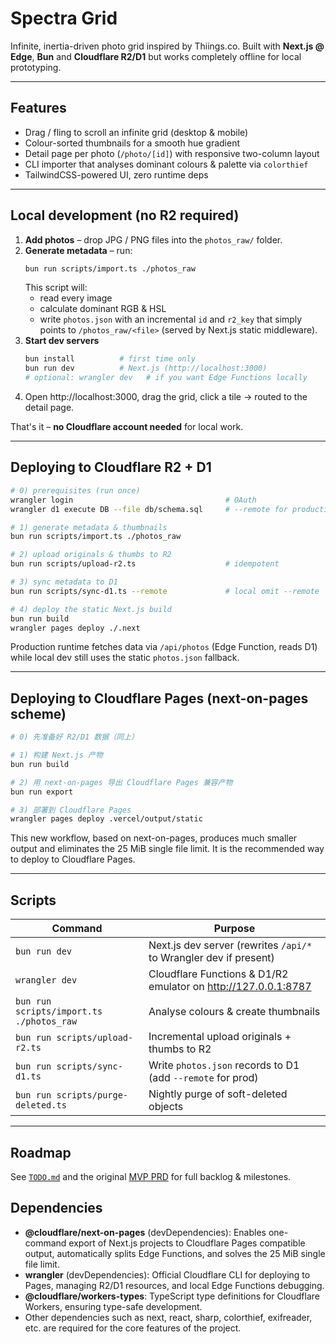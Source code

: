 # Spectra Grid

Infinite, inertia-driven photo grid inspired by Thiings.co.  Built with **Next.js @ Edge**, **Bun** and **Cloudflare R2/D1** but works completely offline for local prototyping.

---

## Features

* Drag / fling to scroll an infinite grid (desktop & mobile)
* Colour-sorted thumbnails for a smooth hue gradient
* Detail page per photo (`/photo/[id]`) with responsive two-column layout
* CLI importer that analyses dominant colours & palette via `colorthief`
* TailwindCSS-powered UI, zero runtime deps

---

## Local development (no R2 required)

1. **Add photos** – drop JPG / PNG files into the `photos_raw/` folder.
2. **Generate metadata** – run:
   ```bash
   bun run scripts/import.ts ./photos_raw
   ```
   This script will:
   * read every image
   * calculate dominant RGB & HSL
   * write `photos.json` with an incremental `id` and `r2_key` that simply points to `/photos_raw/<file>` (served by Next.js static middleware).
3. **Start dev servers**
   ```bash
   bun install          # first time only
   bun run dev          # Next.js (http://localhost:3000)
   # optional: wrangler dev   # if you want Edge Functions locally
   ```
4. Open http://localhost:3000, drag the grid, click a tile → routed to the detail page.

That's it – **no Cloudflare account needed** for local work.

---

## Deploying to Cloudflare R2 + D1

```bash
# 0) prerequisites (run once)
wrangler login                                  # OAuth
wrangler d1 execute DB --file db/schema.sql     # --remote for production

# 1) generate metadata & thumbnails
bun run scripts/import.ts ./photos_raw

# 2) upload originals & thumbs to R2
bun run scripts/upload-r2.ts                    # idempotent

# 3) sync metadata to D1
bun run scripts/sync-d1.ts --remote             # local omit --remote

# 4) deploy the static Next.js build
bun run build
wrangler pages deploy ./.next
```

Production runtime fetches data via `/api/photos` (Edge Function, reads D1) while local dev still uses the static `photos.json` fallback.

---

## Deploying to Cloudflare Pages (next-on-pages scheme)

```bash
# 0) 先准备好 R2/D1 数据（同上）

# 1) 构建 Next.js 产物
bun run build

# 2) 用 next-on-pages 导出 Cloudflare Pages 兼容产物
bun run export

# 3) 部署到 Cloudflare Pages
wrangler pages deploy .vercel/output/static
```

This new workflow, based on next-on-pages, produces much smaller output and eliminates the 25 MiB single file limit. It is the recommended way to deploy to Cloudflare Pages.

---

## Scripts

| Command | Purpose |
|---------|---------|
| `bun run dev` | Next.js dev server (rewrites `/api/*` to Wrangler dev if present) |
| `wrangler dev` | Cloudflare Functions & D1/R2 emulator on <http://127.0.0.1:8787> |
| `bun run scripts/import.ts ./photos_raw` | Analyse colours & create thumbnails |
| `bun run scripts/upload-r2.ts` | Incremental upload originals + thumbs to R2 |
| `bun run scripts/sync-d1.ts` | Write `photos.json` records to D1 (add `--remote` for prod) |
| `bun run scripts/purge-deleted.ts` | Nightly purge of soft-deleted objects |

---

## Roadmap
See [`TODO.md`](./TODO.md) and the original [MVP PRD](./mvp_photo_grid_prd_and_skeleton.md) for full backlog & milestones.

## Dependencies

- **@cloudflare/next-on-pages** (devDependencies):
  Enables one-command export of Next.js projects to Cloudflare Pages compatible output, automatically splits Edge Functions, and solves the 25 MiB single file limit.
- **wrangler** (devDependencies):
  Official Cloudflare CLI for deploying to Pages, managing R2/D1 resources, and local Edge Functions debugging.
- **@cloudflare/workers-types**:
  TypeScript type definitions for Cloudflare Workers, ensuring type-safe development.
- Other dependencies such as next, react, sharp, colorthief, exifreader, etc. are required for the core features of the project. 